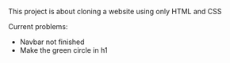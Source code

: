 This project is about cloning a website using only HTML and CSS

Current problems:

- Navbar not finished
- Make the green circle in h1
